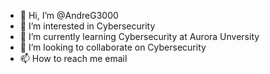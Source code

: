 - 👋 Hi, I’m @AndreG3000
- 👀 I’m interested in Cybersecurity
- 🌱 I’m currently learning Cybersecurity at Aurora Unversity  
- 💞️ I’m looking to collaborate on Cybersecurity
- 📫 How to reach me email

<!---
AndreG3000/AndreG3000 is a ✨ special ✨ repository because its `README.md` (this file) appears on your GitHub profile.
You can click the Preview link to take a look at your changes.
--->
